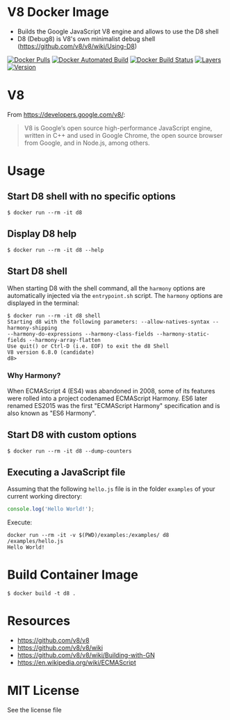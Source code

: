 # V8 Docker Image

* Builds the Google JavaScript V8 engine and allows to use the D8 shell
* D8 (Debug8) is V8's own minimalist debug shell (https://github.com/v8/v8/wiki/Using-D8)

[![Docker Pulls](https://img.shields.io/docker/pulls/andreburgaud/d8.svg)](https://hub.docker.com/r/andreburgaud/d8/)
[![Docker Automated Build](https://img.shields.io/docker/automated/andreburgaud/d8.svg)](https://hub.docker.com/r/andreburgaud/d8/)
[![Docker Build Status](https://img.shields.io/docker/build/andreburgaud/d8.svg)](https://hub.docker.com/r/andreburgaud/d8/)
[![Layers](https://images.microbadger.com/badges/image/andreburgaud/d8.svg)](https://microbadger.com/images/andreburgaud/d8)
[![Version](https://images.microbadger.com/badges/version/andreburgaud/d8.svg)](https://microbadger.com/images/andreburgaud/d8)

# V8

From https://developers.google.com/v8/:

> V8 is Google’s open source high-performance JavaScript engine, written in C++ and used in Google Chrome, the open source browser from Google, and in Node.js, among others.

# Usage

## Start D8 shell with no specific options

```
$ docker run --rm -it d8
```

## Display D8 help

```
$ docker run --rm -it d8 --help
```

## Start D8 shell

When starting D8 with the shell command, all the `harmony` options are automatically injected via the `entrypoint.sh` script. The `harmony` options are displayed in the terminal:

```
$ docker run --rm -it d8 shell
Starting d8 with the following parameters: --allow-natives-syntax --harmony-shipping
--harmony-do-expressions --harmony-class-fields --harmony-static-fields --harmony-array-flatten
Use quit() or Ctrl-D (i.e. EOF) to exit the d8 Shell
V8 version 6.8.0 (candidate)
d8>
```

### Why Harmony?

When ECMAScript 4 (ES4) was abandoned in 2008, some of its features were rolled into a project codenamed ECMAScript Harmony. ES6 later renamed ES2015 was the first "ECMAScript Harmony" specification and is also known as "ES6 Harmony".

## Start D8 with custom options

```
$ docker run --rm -it d8 --dump-counters
```

## Executing a JavaScript file

Assuming that the following `hello.js` file is in the folder `examples` of your current working directory:

```javascript
console.log('Hello World!');
```

Execute:

```
docker run --rm -it -v $(PWD)/examples:/examples/ d8 /examples/hello.js
Hello World!
```

# Build Container Image

```
$ docker build -t d8 .
```

# Resources

* https://github.com/v8/v8
* https://github.com/v8/v8/wiki
* https://github.com/v8/v8/wiki/Building-with-GN
* https://en.wikipedia.org/wiki/ECMAScript

# MIT License

See the license file
